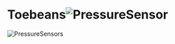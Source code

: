 # Toebeans![PressureSensor](https://user-images.githubusercontent.com/112163767/192281263-577ab197-45d5-4654-9ec4-e63a7613416b.jpg)
![PressureSensors](https://user-images.githubusercontent.com/112163767/192281269-948afcaf-4f43-4cef-b4df-7037d47cd76b.jpg)
